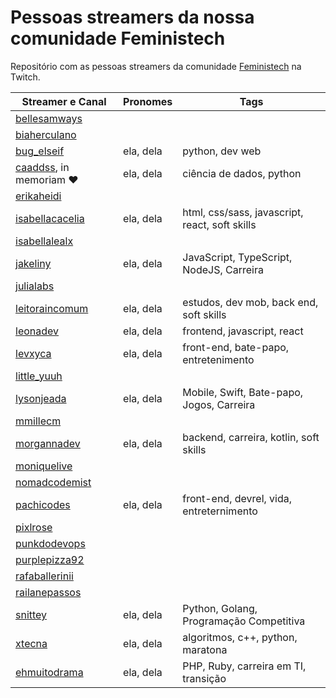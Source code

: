 # Pessoas streamers da nossa comunidade Feministech
Repositório com as pessoas streamers da comunidade [Feministech](https://www.twitch.tv/team/livecodergirls) na Twitch.

Streamer e Canal                                                 | Pronomes     | Tags
---------------------------------------------------------------- | ------------ | ----------------
[bellesamways](https://www.twitch.tv/bellesamways)               |              |
[biaherculano](https://www.twitch.tv/biaherculano)               |              |
[bug_elseif](https://www.twitch.tv/bug_elseif)                   | ela, dela    | python, dev web
[caaddss](https://www.twitch.tv/caaddss), in memoriam :heart:    | ela, dela    | ciência de dados, python
[erikaheidi](https://www.twitch.tv/erikaheidi)                   |              |
[isabellacacelia](https://www.twitch.tv/isabellacacelia)         | ela, dela    | html, css/sass, javascript, react, soft skills 
[isabellalealx](https://www.twitch.tv/isabellalealx)             |              |
[jakeliny](https://www.twitch.tv/jakeliny)                       | ela, dela    | JavaScript, TypeScript, NodeJS, Carreira 
[julialabs](https://www.twitch.tv/julialabs)                     |              |
[leitoraincomum](https://www.twitch.tv/leitoraincomum)           |  ela, dela   | estudos, dev mob, back end, soft skills
[leonadev](https://www.twitch.tv/leonadev)                       |  ela, dela   | frontend, javascript, react
[levxyca](https://www.twitch.tv/levxyca)                         |  ela, dela   | front-end, bate-papo, entretenimento
[little_yuuh](https://www.twitch.tv/little_yuuh)                 |              |
[lysonjeada](https://www.twitch.tv/lysonjeada)                   | ela, dela    | Mobile, Swift, Bate-papo, Jogos, Carreira         |
[mmillecm](https://www.twitch.tv/mmillecm)                       |              |
[morgannadev](https://www.twitch.tv/morgannadev)                 | ela, dela    | backend, carreira, kotlin, soft skills
[moniquelive](https://www.twitch.tv/moniquelive)                 |              |
[nomadcodemist](https://www.twitch.tv/nomadcodemist)             |              |
[pachicodes](https://www.twitch.tv/pachicodes)                   | ela, dela    | front-end, devrel, vida, entreternimento
[pixlrose](https://www.twitch.tv/pixlrose)                       |              |
[punkdodevops](https://www.twitch.tv/punkdodevops)               |              |
[purplepizza92](https://www.twitch.tv/purplepizza92)             |              |
[rafaballerinii](https://www.twitch.tv/rafaballerinii)           |              |
[railanepassos](https://www.twitch.tv/railanepassos)             |              |
[snittey](https://www.twitch.tv/snittey)                         | ela, dela    | Python, Golang, Programação Competitiva
[xtecna](https://www.twitch.tv/xtecna)                           | ela, dela    | algoritmos, c++, python, maratona
[ehmuitodrama](https://www.twitch.tv/ehmuitodrama)               | ela, dela    | PHP, Ruby, carreira em TI, transição

